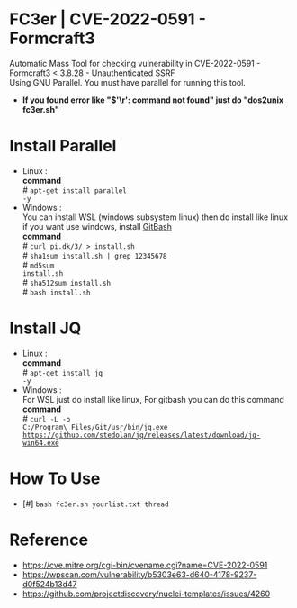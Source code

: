 # FC3er | CVE-2022-0591 - Formcraft3
Automatic Mass Tool for checking vulnerability in CVE-2022-0591 - Formcraft3 < 3.8.28 - Unauthenticated SSRF<br>Using GNU Parallel. You must have parallel for running this tool.<br>
- <b>If you found error like "$'\r': command not found" just do "dos2unix fc3er.sh"</b>
# Install Parallel
- Linux : <br>
<b>command</b> <br># <code>apt-get install parallel -y</code><br>
- Windows : <br>
You can install WSL (windows subsystem linux) then do install like linux<br>if you want use windows, install <a href="https://git-scm.com/download/win">GitBash</a><br>
<b>command</b> <br># <code>curl pi.dk/3/ > install.sh </code><br># <code>sha1sum install.sh | grep 12345678 </code><br># <code>md5sum install.sh </code><br># <code>sha512sum install.sh </code><br># <code>bash install.sh</code><br>
# Install JQ 
- Linux : <br>
<b>command</b> <br># <code>apt-get install jq -y</code><br>
- Windows : <br>
For WSL just do install like linux, For gitbash you can do this command<br>
<b>command</b> <br># <code>curl -L -o C:/Program\ Files/Git/usr/bin/jq.exe https://github.com/stedolan/jq/releases/latest/download/jq-win64.exe</code>
# How To Use
- [#] <code>bash fc3er.sh yourlist.txt thread</code>
# Reference
- https://cve.mitre.org/cgi-bin/cvename.cgi?name=CVE-2022-0591
- https://wpscan.com/vulnerability/b5303e63-d640-4178-9237-d0f524b13d47
- https://github.com/projectdiscovery/nuclei-templates/issues/4260
